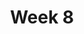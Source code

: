 ---
    title: Week 8
    weekNumber: 8
    days:
      - date: 2022-11-14
        events:
          "**LEC 21**{: .label .label-lecture } Normal Curve":
            "[CIT 14.3-14.4](https://inferentialthinking.com/chapters/14/3/SD_and_the_Normal_Curve.html)"
                
          "**DIS 8**{: .label .label-disc } [Permutation Testing and Bootstrapping]((https://practice.dsc10.com/disc08)":
      - date: 2022-11-15
        events:
          
          "**HW 6**{: .label .label-hw } **[Permutation Testing, Percentiles, and Bootstrapping](http://datahub.ucsd.edu/user-redirect/git-sync?repo=https://github.com/dsc-courses/dsc10-2022-fa&subPath=homeworks/hw06/hw06.ipynb)**":
      - date: 2022-11-16
        events:
          "**LEC 22**{: .label .label-lecture } Central Limit Theorem":
            "[CIT 14.4-14.5](https://inferentialthinking.com/chapters/14/4/Central_Limit_Theorem.html)"
      - date: 2022-11-17
        events:
          "**PROJ**{: .label .label-proj } [**Final Project Checkpoint**](http://datahub.ucsd.edu/user-redirect/git-sync?repo=https://github.com/dsc-courses/dsc10-2022-fa&subPath=final_project/final_project.ipynb)":
      - date: 2022-11-18
        events:
          "**LEC 23**{: .label .label-lecture } Experiment Design":
            "[CIT 14.6](https://inferentialthinking.com/chapters/14/6/Choosing_a_Sample_Size.html)"
                
      - date: 2022-11-19
        events:
          
          "**Lab 7**{: .label .label-lab } **[Center, Spread, and the Normal Distribution](http://datahub.ucsd.edu/user-redirect/git-sync?repo=https://github.com/dsc-courses/dsc10-2022-fa&subPath=labs/lab07/lab07.ipynb)**":
---
